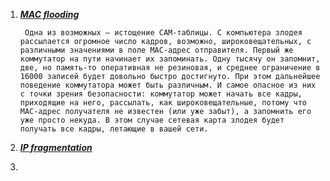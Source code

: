 
1. [***MAC flooding***](https://linkmeup.gitbook.io/sdsm/4.-stp/06-port-security)

		Одна из возможных — истощение CAM-таблицы. С компьютера злодея рассылается огромное число кадров, возможно, широковещательных, с различными значениями в поле MAC-адрес отправителя. Первый же коммутатор на пути начинает их запоминать. Одну тысячу он запомнит, две, но память-то оперативная не резиновая, и среднее ограничение в 16000 записей будет довольно быстро достигнуто. При этом дальнейшее поведение коммутатора может быть различным. И самое опасное из них с точки зрения безопасности: коммутатор может начать все кадры, приходящие на него, рассылать, как широковещательные, потому что MAC-адрес получателя не известен (или уже забыт), а запомнить его уже просто некуда. В этом случае сетевая карта злодея будет получать все кадры, летающие в вашей сети.
2. [***IP fragmentation***](https://www.linuxquestions.org/questions/linux-security-4/blocking-fragmented-packets-4175709935/)
3. 